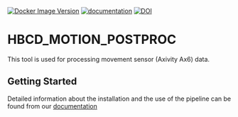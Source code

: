 [![Docker Image Version](https://img.shields.io/docker/v/inclab/hbcd_motion_postproc?logo=docker&label=DockerHub&color=orange)](https://hub.docker.com/inclab/hbcd_motion_postproc/tags/)
[![documentation](https://readthedocs.org/projects/hbcd_motion_postproc/badge/?version=latest)](https://hbcd-motion-postproc.readthedocs.io/en/latest/)
[![DOI](https://zenodo.org/badge/867238460.svg)](https://doi.org/10.5281/zenodo.14200420)



HBCD_MOTION_POSTPROC
=======================================

This tool is used for processing movement sensor (Axivity Ax6) data.

## Getting Started

Detailed information about the installation and the use of the pipeline can be found from our [documentation](https://hbcd-motion-postproc.readthedocs.io/en/latest)
